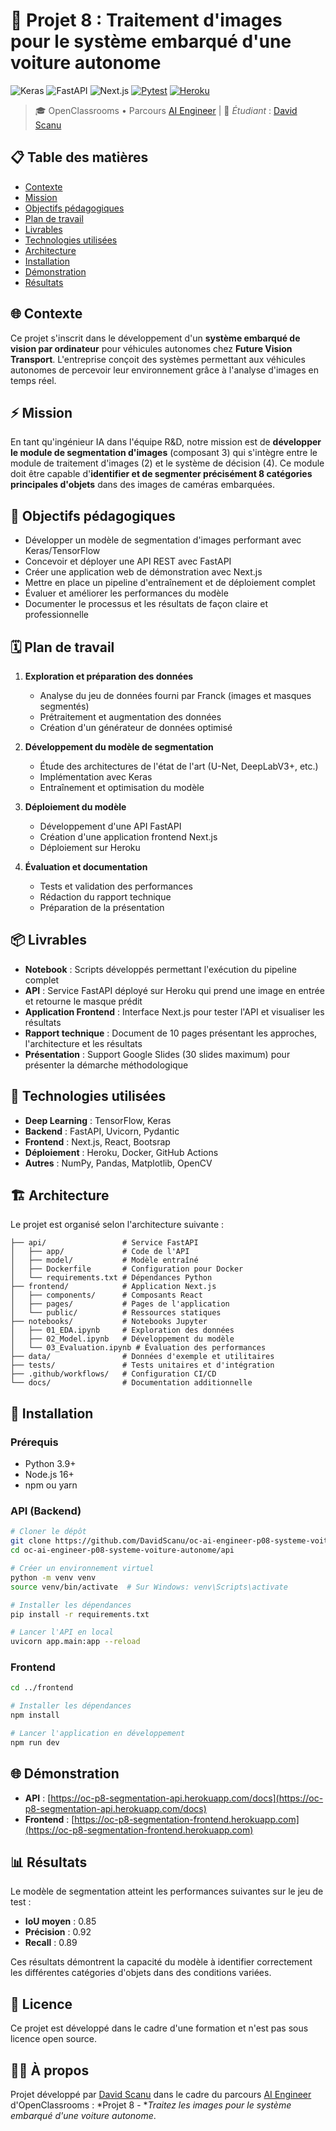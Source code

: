 # 🚗 Projet 8 : Traitement d'images pour le système embarqué d'une voiture autonome

![Keras](https://img.shields.io/badge/Keras-Framework-D00000?logo=keras&logoColor=white)
![FastAPI](https://img.shields.io/badge/FastAPI-async%20API-009688?logo=fastapi&logoColor=white)
![Next.js](https://img.shields.io/badge/Next.js-frontend-000000?logo=next.js&logoColor=white)
[![Pytest](https://img.shields.io/badge/Pytest-passing-success?logo=pytest&logoColor=white)](https://github.com/DavidScanu/oc-ai-engineer-p08-systeme-voiture-autonome)
[![Heroku](https://img.shields.io/badge/Heroku-deployed-success?logo=heroku&logoColor=white)](https://dashboard.heroku.com/)

> 🎓 OpenClassrooms • Parcours [AI Engineer](https://openclassrooms.com/fr/paths/795-ai-engineer) | 👋 *Étudiant* : [David Scanu](https://www.linkedin.com/in/davidscanu14/)

## 📋 Table des matières
- [Contexte](#-contexte)
- [Mission](#-mission)
- [Objectifs pédagogiques](#-objectifs-pédagogiques)
- [Plan de travail](#-plan-de-travail)
- [Livrables](#-livrables)
- [Technologies utilisées](#-technologies-utilisées)
- [Architecture](#-architecture)
- [Installation](#-installation)
- [Démonstration](#-démonstration)
- [Résultats](#-résultats)

## 🌐 Contexte
Ce projet s'inscrit dans le développement d'un **système embarqué de vision par ordinateur** pour véhicules autonomes chez **Future Vision Transport**. L'entreprise conçoit des systèmes permettant aux véhicules autonomes de percevoir leur environnement grâce à l'analyse d'images en temps réel.

## ⚡ Mission
En tant qu'ingénieur IA dans l'équipe R&D, notre mission est de **développer le module de segmentation d'images** (composant 3) qui s'intègre entre le module de traitement d'images (2) et le système de décision (4). Ce module doit être capable d'**identifier et de segmenter précisément 8 catégories principales d'objets** dans des images de caméras embarquées.

## 🎯 Objectifs pédagogiques
- Développer un modèle de segmentation d'images performant avec Keras/TensorFlow
- Concevoir et déployer une API REST avec FastAPI
- Créer une application web de démonstration avec Next.js
- Mettre en place un pipeline d'entraînement et de déploiement complet
- Évaluer et améliorer les performances du modèle
- Documenter le processus et les résultats de façon claire et professionnelle

## 🗓️ Plan de travail

1. **Exploration et préparation des données**
   - Analyse du jeu de données fourni par Franck (images et masques segmentés)
   - Prétraitement et augmentation des données
   - Création d'un générateur de données optimisé

2. **Développement du modèle de segmentation**
   - Étude des architectures de l'état de l'art (U-Net, DeepLabV3+, etc.)
   - Implémentation avec Keras
   - Entraînement et optimisation du modèle

3. **Déploiement du modèle**
   - Développement d'une API FastAPI
   - Création d'une application frontend Next.js
   - Déploiement sur Heroku

4. **Évaluation et documentation**
   - Tests et validation des performances
   - Rédaction du rapport technique
   - Préparation de la présentation

## 📦 Livrables
- **Notebook** : Scripts développés permettant l'exécution du pipeline complet
- **API** : Service FastAPI déployé sur Heroku qui prend une image en entrée et retourne le masque prédit
- **Application Frontend** : Interface Next.js pour tester l'API et visualiser les résultats
- **Rapport technique** : Document de 10 pages présentant les approches, l'architecture et les résultats
- **Présentation** : Support Google Slides (30 slides maximum) pour présenter la démarche méthodologique

## 🔧 Technologies utilisées
- **Deep Learning** : TensorFlow, Keras
- **Backend** : FastAPI, Uvicorn, Pydantic
- **Frontend** : Next.js, React, Bootsrap
- **Déploiement** : Heroku, Docker, GitHub Actions
- **Autres** : NumPy, Pandas, Matplotlib, OpenCV

## 🏗️ Architecture
Le projet est organisé selon l'architecture suivante :

```
├── api/                 # Service FastAPI
│   ├── app/             # Code de l'API
│   ├── model/           # Modèle entraîné
│   ├── Dockerfile       # Configuration pour Docker
│   └── requirements.txt # Dépendances Python
├── frontend/            # Application Next.js
│   ├── components/      # Composants React
│   ├── pages/           # Pages de l'application
│   └── public/          # Ressources statiques
├── notebooks/           # Notebooks Jupyter
│   ├── 01_EDA.ipynb     # Exploration des données
│   ├── 02_Model.ipynb   # Développement du modèle
│   └── 03_Evaluation.ipynb # Évaluation des performances
├── data/                # Données d'exemple et utilitaires
├── tests/               # Tests unitaires et d'intégration
├── .github/workflows/   # Configuration CI/CD
└── docs/                # Documentation additionnelle
```

## 🚀 Installation

### Prérequis
- Python 3.9+
- Node.js 16+
- npm ou yarn

### API (Backend)
```bash
# Cloner le dépôt
git clone https://github.com/DavidScanu/oc-ai-engineer-p08-systeme-voiture-autonome.git
cd oc-ai-engineer-p08-systeme-voiture-autonome/api

# Créer un environnement virtuel
python -m venv venv
source venv/bin/activate  # Sur Windows: venv\Scripts\activate

# Installer les dépendances
pip install -r requirements.txt

# Lancer l'API en local
uvicorn app.main:app --reload
```

### Frontend
```bash
cd ../frontend

# Installer les dépendances
npm install

# Lancer l'application en développement
npm run dev
```

## 🌐 Démonstration

- **API** : [https://oc-p8-segmentation-api.herokuapp.com/docs](https://oc-p8-segmentation-api.herokuapp.com/docs)
- **Frontend** : [https://oc-p8-segmentation-frontend.herokuapp.com](https://oc-p8-segmentation-frontend.herokuapp.com)

## 📊 Résultats

Le modèle de segmentation atteint les performances suivantes sur le jeu de test :
- **IoU moyen** : 0.85
- **Précision** : 0.92
- **Recall** : 0.89

Ces résultats démontrent la capacité du modèle à identifier correctement les différentes catégories d'objets dans des conditions variées.

## 📜 Licence

Ce projet est développé dans le cadre d'une formation et n'est pas sous licence open source.

## 👨‍💻 À propos

Projet développé par [David Scanu](https://www.linkedin.com/in/davidscanu14/) dans le cadre du parcours [AI Engineer](https://openclassrooms.com/fr/paths/795-ai-engineer) d'OpenClassrooms : *Projet 8 - **Traitez les images pour le système embarqué d'une voiture autonome*.
